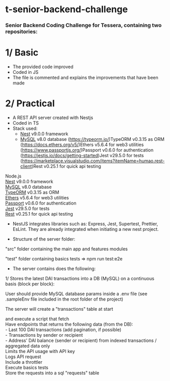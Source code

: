 # t-senior-backend-challenge

### Senior Backend Coding Challenge for Tessera, containing two repositories:

# 1/ Basic

- The provided code improved
- Coded in JS
- The file is commented and explains the improvements that have been made

# 2/ Practical

- A REST API server created with Nestjs
- Coded in TS
- Stack used:
  - [Nest](https://docs.nestjs.com/) v9.0.0 framework
  - [MySQL](https://dev.mysql.com/) v8.0 database
 (https://typeorm.io/)TypeORM v0.3.15 as ORM
 (https://docs.ethers.org/v5/)Ethers v5.6.4 for web3 utilities
 (https://www.passportjs.org/)Passport v0.6.0 for authentication
 (https://jestjs.io/docs/getting-started)Jest v29.5.0 for tests
 (https://marketplace.visualstudio.com/items?itemName=humao.rest-client)Rest v0.25.1 for quick api testing

<p>
Node.js<br>
 <a href="https://docs.nestjs.com/" target="_blank">Nest</a> v9.0.0 framework<br>
 <a href="https://dev.mysql.com/" target="_blank">MySQL</a> v8.0 database<br>
 <a href="https://typeorm.io/" target="_blank">TypeORM</a> v0.3.15 as ORM<br>
 <a href="https://docs.ethers.org/v5/" target="_blank">Ethers</a> v5.6.4 for web3 utilities<br>
 <a href="https://www.passportjs.org/" target="_blank">Passport</a> v0.6.0 for authentication<br>
 <a href="https://jestjs.io/docs/getting-started" target="_blank">Jest</a> v29.5.0 for tests<br>
 <a href="https://marketplace.visualstudio.com/items?itemName=humao.rest-client" target="_blank">Rest</a> v0.25.1 for quick api testing<br>
</p>

- NestJS integrates libraries such as: Express, Jest, Supertest, Prettier, EsLint. They are already integrated when initiating a new nest project.

- Structure of the server folder:
<p>"src" folder containing the main app and features modules<br>
<p>"test" folder containing basics tests => npm run test:e2e 

- The server contains does the following:
<p>
1/ Stores the latest DAI transactions into a DB (MySQL) on a continuous basis (block per block):<br>
<p>User should provide MySQL database params inside a .env file (see .sampleEnv file included in the root folder of the project)<br>
<p>The server will create a "transactions" table at start
<p> and execute a script that fetch <br>
Have endpoints that returns the following data (from the DB):<br>
- Last 100 DAI transactions (add pagination, if possible)<br>
- Transactions by sender or recipient<br>
- Address' DAI balance (sender or recipient) from indexed transactions / aggregated data only<br>
Limits the API usage with API key<br>
Logs API request<br>
Include a throttler<br>
Execute basics tests<br>
Store the requests into a sql "requests" table<br> 
</p>